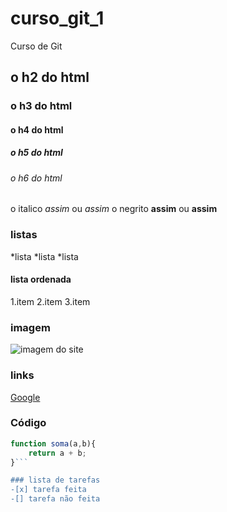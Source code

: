 # curso_git_1
Curso de Git

## o h2 do html
### o h3 do html
#### o h4 do html
##### o h5 do html
###### o h6 do html

 o italico *assim* ou _assim_
 o negrito **assim** ou __assim__

 ### listas 
*lista
*lista
*lista

#### lista ordenada 
1.item
2.item
3.item

### imagem
![imagem do site](https://cdn.icon-icons.com/icons2/2389/PNG/512/markdown_logo_icon_145085.png)

### links
[Google](https://www.google.com.br/?hl=pt-BR)


### Código

```JavaScript
function soma(a,b){
    return a + b;
}```

### lista de tarefas 
-[x] tarefa feita 
-[] tarefa não feita 





